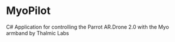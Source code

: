 MyoPilot
========

C# Application for controlling the Parrot AR.Drone 2.0 with the Myo armband by Thalmic Labs
